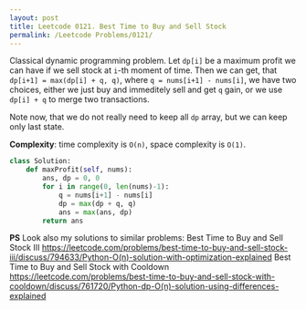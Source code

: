 ```yaml
---
layout: post
title: Leetcode 0121. Best Time to Buy and Sell Stock
permalink: /Leetcode Problems/0121/
---
```


Classical dynamic programming problem. Let `dp[i]` be a maximum profit we can have if we sell stock at `i`-th moment of time. Then we can get, that `dp[i+1] = max(dp[i] + q, q)`, where `q = nums[i+1] - nums[i]`, we have two choices, either we just buy and immeditely sell and get `q` gain, or we use `dp[i] + q` to merge two transactions. 

Note now, that we do not really need to keep all `dp` array, but we can keep only last state.

**Complexity**: time complexity is `O(n)`, space complexity is `O(1)`.

```python
class Solution:
    def maxProfit(self, nums):
        ans, dp = 0, 0
        for i in range(0, len(nums)-1):
            q = nums[i+1] - nums[i]
            dp = max(dp + q, q)
            ans = max(ans, dp)
        return ans
```

**PS** Look also my solutions to similar problems: 
Best Time to Buy and Sell Stock III
https://leetcode.com/problems/best-time-to-buy-and-sell-stock-iii/discuss/794633/Python-O(n)-solution-with-optimization-explained
Best Time to Buy and Sell Stock with Cooldown
https://leetcode.com/problems/best-time-to-buy-and-sell-stock-with-cooldown/discuss/761720/Python-dp-O(n)-solution-using-differences-explained
